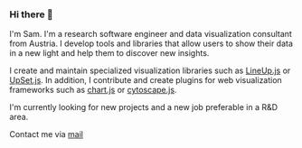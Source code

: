 ### Hi there 👋

I'm Sam. I'm a research software engineer and data visualization consultant from Austria. I develop tools and libraries that allow users to show their data in a new light and help them to discover new insights.

I create and maintain specialized visualization libraries such as [LineUp.js](https://github.com/lineupjs) or [UpSet.js](https://github.com/upsetjs). In addition, I contribute and create plugins for web visualization frameworks such as [chart.js](https://github.com/sgratzl?tab=repositories&q=chartjs) or [cytoscape.js](https://github.com/sgratzl?tab=repositories&q=cytoscape).

I'm currently looking for new projects and a new job preferable in a R&D area.

Contact me via [mail](mailto:sam@sgratzl.com)
<!--
**sgratzl/sgratzl** is a ✨ _special_ ✨ repository because its `README.md` (this file) appears on your GitHub profile.

Here are some ideas to get you started:

- 🔭 I’m currently working on ...
- 🌱 I’m currently learning ...
- 👯 I’m looking to collaborate on ...
- 🤔 I’m looking for help with ...
- 💬 Ask me about ...
- 📫 How to reach me: ...
- 😄 Pronouns: ...
- ⚡ Fun fact: ...
-->
